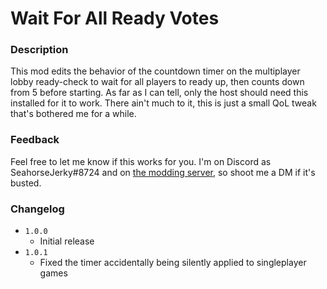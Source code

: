 # Wait For All Ready Votes

### Description
This mod edits the behavior of the countdown timer on the multiplayer lobby ready-check to wait for all players to ready up, then counts down from 5 before starting. As far as I can tell, only the host should need this installed for it to work. There ain't much to it, this is just a small QoL tweak that's bothered me for a while.

### Feedback

Feel free to let me know if this works for you. I'm on Discord as SeahorseJerky#8724 and on [the modding server](https://discord.gg/5MbXZvd), so shoot me a DM if it's busted.

### Changelog
 - `1.0.0`
    - Initial release
 - `1.0.1`
	- Fixed the timer accidentally being silently applied to singleplayer games